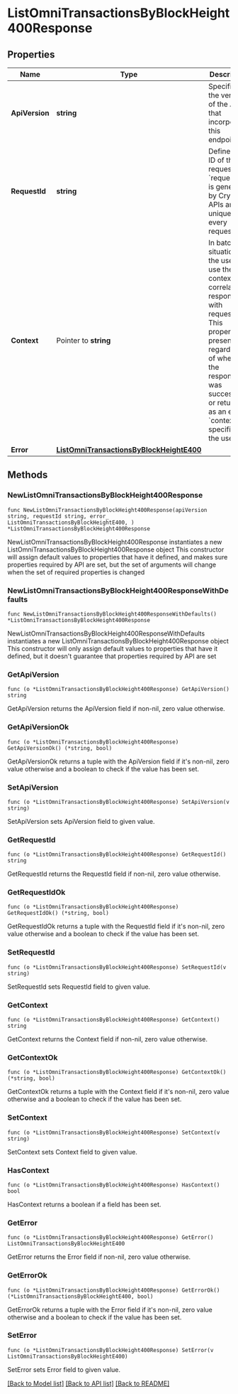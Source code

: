 # ListOmniTransactionsByBlockHeight400Response

## Properties

Name | Type | Description | Notes
------------ | ------------- | ------------- | -------------
**ApiVersion** | **string** | Specifies the version of the API that incorporates this endpoint. | 
**RequestId** | **string** | Defines the ID of the request. The &#x60;requestId&#x60; is generated by Crypto APIs and it&#39;s unique for every request. | 
**Context** | Pointer to **string** | In batch situations the user can use the context to correlate responses with requests. This property is present regardless of whether the response was successful or returned as an error. &#x60;context&#x60; is specified by the user. | [optional] 
**Error** | [**ListOmniTransactionsByBlockHeightE400**](ListOmniTransactionsByBlockHeightE400.md) |  | 

## Methods

### NewListOmniTransactionsByBlockHeight400Response

`func NewListOmniTransactionsByBlockHeight400Response(apiVersion string, requestId string, error_ ListOmniTransactionsByBlockHeightE400, ) *ListOmniTransactionsByBlockHeight400Response`

NewListOmniTransactionsByBlockHeight400Response instantiates a new ListOmniTransactionsByBlockHeight400Response object
This constructor will assign default values to properties that have it defined,
and makes sure properties required by API are set, but the set of arguments
will change when the set of required properties is changed

### NewListOmniTransactionsByBlockHeight400ResponseWithDefaults

`func NewListOmniTransactionsByBlockHeight400ResponseWithDefaults() *ListOmniTransactionsByBlockHeight400Response`

NewListOmniTransactionsByBlockHeight400ResponseWithDefaults instantiates a new ListOmniTransactionsByBlockHeight400Response object
This constructor will only assign default values to properties that have it defined,
but it doesn't guarantee that properties required by API are set

### GetApiVersion

`func (o *ListOmniTransactionsByBlockHeight400Response) GetApiVersion() string`

GetApiVersion returns the ApiVersion field if non-nil, zero value otherwise.

### GetApiVersionOk

`func (o *ListOmniTransactionsByBlockHeight400Response) GetApiVersionOk() (*string, bool)`

GetApiVersionOk returns a tuple with the ApiVersion field if it's non-nil, zero value otherwise
and a boolean to check if the value has been set.

### SetApiVersion

`func (o *ListOmniTransactionsByBlockHeight400Response) SetApiVersion(v string)`

SetApiVersion sets ApiVersion field to given value.


### GetRequestId

`func (o *ListOmniTransactionsByBlockHeight400Response) GetRequestId() string`

GetRequestId returns the RequestId field if non-nil, zero value otherwise.

### GetRequestIdOk

`func (o *ListOmniTransactionsByBlockHeight400Response) GetRequestIdOk() (*string, bool)`

GetRequestIdOk returns a tuple with the RequestId field if it's non-nil, zero value otherwise
and a boolean to check if the value has been set.

### SetRequestId

`func (o *ListOmniTransactionsByBlockHeight400Response) SetRequestId(v string)`

SetRequestId sets RequestId field to given value.


### GetContext

`func (o *ListOmniTransactionsByBlockHeight400Response) GetContext() string`

GetContext returns the Context field if non-nil, zero value otherwise.

### GetContextOk

`func (o *ListOmniTransactionsByBlockHeight400Response) GetContextOk() (*string, bool)`

GetContextOk returns a tuple with the Context field if it's non-nil, zero value otherwise
and a boolean to check if the value has been set.

### SetContext

`func (o *ListOmniTransactionsByBlockHeight400Response) SetContext(v string)`

SetContext sets Context field to given value.

### HasContext

`func (o *ListOmniTransactionsByBlockHeight400Response) HasContext() bool`

HasContext returns a boolean if a field has been set.

### GetError

`func (o *ListOmniTransactionsByBlockHeight400Response) GetError() ListOmniTransactionsByBlockHeightE400`

GetError returns the Error field if non-nil, zero value otherwise.

### GetErrorOk

`func (o *ListOmniTransactionsByBlockHeight400Response) GetErrorOk() (*ListOmniTransactionsByBlockHeightE400, bool)`

GetErrorOk returns a tuple with the Error field if it's non-nil, zero value otherwise
and a boolean to check if the value has been set.

### SetError

`func (o *ListOmniTransactionsByBlockHeight400Response) SetError(v ListOmniTransactionsByBlockHeightE400)`

SetError sets Error field to given value.



[[Back to Model list]](../README.md#documentation-for-models) [[Back to API list]](../README.md#documentation-for-api-endpoints) [[Back to README]](../README.md)


